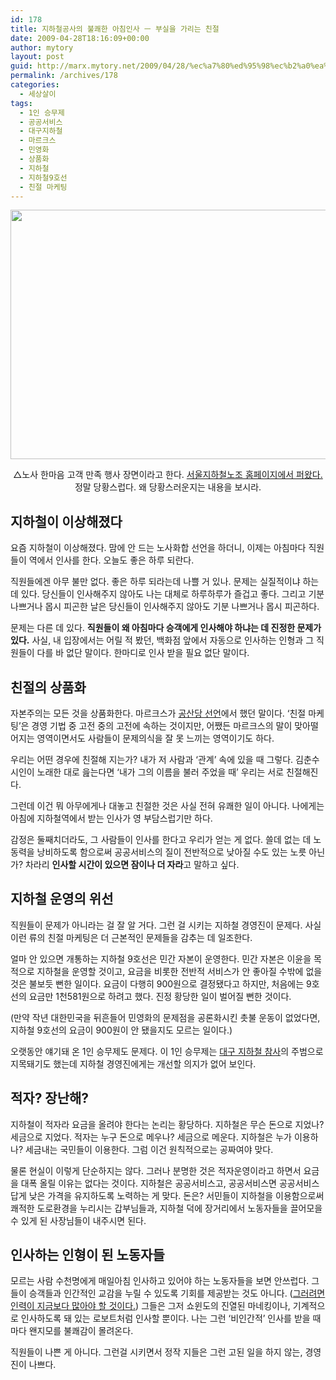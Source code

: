 ```yaml
---
id: 178
title: 지하철공사의 불쾌한 아침인사 ㅡ 부실을 가리는 친절
date: 2009-04-28T18:16:09+00:00
author: mytory
layout: post
guid: http://marx.mytory.net/2009/04/28/%ec%a7%80%ed%95%98%ec%b2%a0%ea%b3%b5%ec%82%ac%ec%9d%98-%eb%b6%88%ec%be%8c%ed%95%9c-%ec%95%84%ec%b9%a8%ec%9d%b8%ec%82%ac-%e3%85%a1-%eb%b6%80%ec%8b%a4%ec%9d%84-%ea%b0%80%eb%a6%ac%eb%8a%94-%ec%b9%9c/
permalink: /archives/178
categories:
  - 세상살이
tags:
  - 1인 승무제
  - 공공서비스
  - 대구지하철
  - 마르크스
  - 민영화
  - 상품화
  - 지하철
  - 지하철9호선
  - 친절 마케팅
---
```

<div class="imageblock center" style="text-align: center; clear: both;">
  <img src="http://cfile1.uf.tistory.com/image/1673400F49F746CB029EAD" alt="" height="399" width="600" /></p> 
  
  <p>
    △노사 한마음 고객 만족 행사 장면이라고 한다. <a href="http://www.sslu.or.kr/zbbs/view.php?no=596&#038;id=news_headline&#038;page=1&#038;sn1=&#038;divpage=1&#038;sn=off&#038;ss=on&#038;sc=on&#038;select_arrange=headnum&#038;desc=asc" target="_blank" title="퍼온 곳 가보기">서울지하철노조 홈페이지에서 퍼왔다.</a> 정말 당황스럽다. 왜 당황스러운지는 내용을 보시라.
  </p>
</div>

## 지하철이 이상해졌다

요즘 지하철이 이상해졌다. 맘에 안 드는 노사화합 선언을 하더니, 이제는 아침마다 직원들이 역에서 인사를 한다. 오늘도 좋은 하루 되란다.

직원들에겐 아무 불만 없다. 좋은 하루 되라는데 나쁠 거 있나. 문제는 실질적이냐 하는 데 있다. 당신들이 인사해주지 않아도 나는 대체로 하루하루가 즐겁고 좋다. 그리고 기분 나쁘거나 몹시 피곤한 날은 당신들이 인사해주지 않아도 기분 나쁘거나 몹시 피곤하다.

문제는 다른 데 있다. **직원들이 왜 아침마다 승객에게 인사해야 하냐는 데 진정한 문제가 있다.** 사실, 내 입장에서는 어릴 적 봤던, 백화점 앞에서 자동으로 인사하는 인형과 그 직원들이 다를 바 없단 말이다. 한마디로 인사 받을 필요 없단 말이다.

## 친절의 상품화

자본주의는 모든 것을 상품화한다. 마르크스가 <a href="http://wspaper.org/article/6004" target="_blank" title="최영준, 《공산주의 선언》 출간 1백60주년 - 자본주의의 모순을 고발하고 대안을 제시하다, 2008-10-27">공산당 선언</a>에서 했던 말이다. ‘친절 마케팅’은 경영 기법 중 고전 중의 고전에 속하는 것이지만, 어쨌든 마르크스의 말이 맞아떨어지는 영역이면서도 사람들이 문제의식을 잘 못 느끼는 영역이기도 하다.

우리는 어떤 경우에 친절해 지는가? 내가 저 사람과 ‘관계’ 속에 있을 때 그렇다. 김춘수 시인이 노래한 대로 읊는다면 ‘내가 그의 이름을 불러 주었을 때’ 우리는 서로 친절해진다.

그런데 이건 뭐 아무에게나 대놓고 친절한 것은 사실 전혀 유쾌한 일이 아니다. 나에게는 아침에 지하철역에서 받는 인사가 영 부담스럽기만 하다.

감정은 둘째치더라도, 그 사람들이 인사를 한다고 우리가 얻는 게 없다. 쓸데 없는 데 노동력을 낭비하도록 함으로써 공공서비스의 질이 전반적으로 낮아질 수도 있는 노릇 아닌가? 차라리 **인사할 시간이 있으면 잠이나 더 자라**고 말하고 싶다.

## 지하철 운영의 위선

직원들이 문제가 아니라는 걸 잘 알 거다. 그런 걸 시키는 지하철 경영진이 문제다. 사실 이런 류의 친절 마케팅은 더 근본적인 문제들을 감추는 데 일조한다.

얼마 안 있으면 개통하는 지하철 9호선은 민간 자본이 운영한다. 민간 자본은 이윤을 목적으로 지하철을 운영할 것이고, 요금을 비롯한 전반적 서비스가 안 좋아질 수밖에 없을 것은 불보듯 뻔한 일이다. 요금이 다행히 900원으로 결정됐다고 하지만, 처음에는 9호선의 요금만 1천581원으로 하려고 했다. 진정 황당한 일이 벌어질 뻔한 것이다.

(만약 작년 대한민국을 뒤흔들어 민영화의 문제점을 공론화시킨 촛불 운동이 없었다면, 지하철 9호선의 요금이 900원이 안 됐을지도 모르는 일이다.)

오랫동안 얘기돼 온 1인 승무제도 문제다. 이 1인 승무제는 <a href="http://wspaper.org/article/604" target="_blank" title="정준형, 대구 지하철 참사 - 안전보다 비용 절감이 먼저인 사회의 징후, 2003-03-01">대구 지하철 참사</a>의 주범으로 지목돼기도 했는데 지하철 경영진에게는 개선할 의지가 없어 보인다.

## 적자? 장난해?

지하철이 적자라 요금을 올려야 한다는 논리는 황당하다. 지하철은 무슨 돈으로 지었나? 세금으로 지었다. 적자는 누구 돈으로 메우나? 세금으로 메운다. 지하철은 누가 이용하나? 세금내는 국민들이 이용한다. 그럼 이건 원칙적으로는 공짜여야 맞다.

물론 현실이 이렇게 단순하지는 않다. 그러나 분명한 것은 적자운영이라고 하면서 요금을 대폭 올릴 이유는 없다는 것이다. 지하철은 공공서비스고, 공공서비스면 공공서비스답게 낮은 가격을 유지하도록 노력하는 게 맞다. 돈은? 서민들이 지하철을 이용함으로써 쾌적한 도로환경을 누리시는 갑부님들과, 지하철 덕에 장거리에서 노동자들을 끌어모을 수 있게 된 사장님들이 내주시면 된다.

## 인사하는 인형이 된 노동자들

모르는 사람 수천명에게 매일아침 인사하고 있어야 하는 노동자들을 보면 안쓰럽다. 그들이 승객들과 인간적인 교감을 누릴 수 있도록 기회를 제공받는 것도 아니다. (<a href="http://wspaper.org/article/5358" target="_blank" title="강철구,“위험한 지하철, 너나 타라 오세훈”,2008-05-26">그러려면 인력이 지금보다 많아야 할 것이다.</a>) 그들은 그저 쇼윈도의 진열된 마네킹이나, 기계적으로 인사하도록 돼 있는 로보트처럼 인사할 뿐이다. 나는 그런 ‘비인간적’ 인사를 받을 때마다 왠지모를 불쾌감이 몰려온다.

직원들이 나쁜 게 아니다. 그런걸 시키면서 정작 지들은 그런 고된 일을 하지 않는, 경영진이 나쁘다.